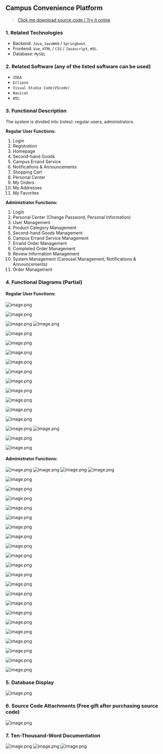 ## Campus Convenience Platform

> [Click me download source code / Try it online](https://www.devquizdone.online/detail/42c4db2e896346ec917a05d1f1b8d970/ghb20250918) 

### 1. Related Technologies
- Backend: `Java`, `JavaWeb` / `Springboot`.
- Frontend: `Vue`, `HTML` / `CSS` / `Javascript`, etc.
- Database: `MySQL`

### 2. Related Software (any of the listed software can be used)
- `IDEA`
- `Eclipse`
- `Visual Studio Code(VScode)`
- `Navicat`
- etc.

### 3. Functional Description
The system is divided into (roles): regular users, administrators.

**Regular User Functions:**
1. Login
2. Registration
3. Homepage
4. Second-hand Goods
5. Campus Errand Service
6. Notifications & Announcements
7. Shopping Cart
8. Personal Center
9. My Orders
10. My Addresses
11. My Favorites


**Administrator Functions:**
1. Login
2. Personal Center (Change Password, Personal Information)
3. User Management
4. Product Category Management
5. Second-hand Goods Management
6. Campus Errand Service Management
7. Errand Order Management
8. Completed Order Management
9. Review Information Management
10. System Management (Carousel Management, Notifications & Announcements)
11. Order Management

### 4. Functional Diagrams (Partial)

#### Regular User Functions:
![image.png](https://store.ptcc9.top/notmaker/user_upload/23e90a2b7e1a4a0d897ed19f76c3e366/2025-01-10%2001:30:08_image.png)

![image.png](https://store.ptcc9.top/notmaker/user_upload/23e90a2b7e1a4a0d897ed19f76c3e366/2025-01-10%2001:30:48_image.png)

![image.png](https://store.ptcc9.top/notmaker/user_upload/23e90a2b7e1a4a0d897ed19f76c3e366/2025-01-10%2001:31:16_image.png)
![image.png](https://store.ptcc9.top/notmaker/user_upload/23e90a2b7e1a4a0d897ed19f76c3e366/2025-01-10%2001:31:35_image.png)

![image.png](https://store.ptcc9.top/notmaker/user_upload/23e90a2b7e1a4a0d897ed19f76c3e366/2025-01-10%2001:31:45_image.png)

![image.png](https://store.ptcc9.top/notmaker/user_upload/23e90a2b7e1a4a0d897ed19f76c3e366/2025-01-10%2001:32:02_image.png)

![image.png](https://store.ptcc9.top/notmaker/user_upload/23e90a2b7e1a4a0d897ed19f76c3e366/2025-01-10%2001:32:13_image.png)

![image.png](https://store.ptcc9.top/notmaker/user_upload/23e90a2b7e1a4a0d897ed19f76c3e366/2025-01-10%2001:32:21_image.png)

![image.png](https://store.ptcc9.top/notmaker/user_upload/23e90a2b7e1a4a0d897ed19f76c3e366/2025-01-10%2001:32:37_image.png)

![image.png](https://store.ptcc9.top/notmaker/user_upload/23e90a2b7e1a4a0d897ed19f76c3e366/2025-01-10%2001:32:48_image.png)

![image.png](https://store.ptcc9.top/notmaker/user_upload/23e90a2b7e1a4a0d897ed19f76c3e366/2025-01-10%2001:32:57_image.png)

![image.png](https://store.ptcc9.top/notmaker/user_upload/23e90a2b7e1a4a0d897ed19f76c3e366/2025-01-10%2001:33:18_image.png)

![image.png](https://store.ptcc9.top/notmaker/user_upload/23e90a2b7e1a4a0d897ed19f76c3e366/2025-01-10%2001:33:35_image.png)

![image.png](https://store.ptcc9.top/notmaker/user_upload/23e90a2b7e1a4a0d897ed19f76c3e366/2025-01-10%2001:33:48_image.png)

![image.png](https://store.ptcc9.top/notmaker/user_upload/23e90a2b7e1a4a0d897ed19f76c3e366/2025-01-10%2001:34:04_image.png)
![image.png](https://store.ptcc9.top/notmaker/user_upload/23e90a2b7e1a4a0d897ed19f76c3e366/2025-01-10%2001:34:23_image.png)

![image.png](https://store.ptcc9.top/notmaker/user_upload/23e90a2b7e1a4a0d897ed19f76c3e366/2025-01-10%2001:34:43_image.png)

![image.png](https://store.ptcc9.top/notmaker/user_upload/23e90a2b7e1a4a0d897ed19f76c3e366/2025-01-10%2001:35:01_image.png)





#### Administrator Functions:
![image.png](https://store.ptcc9.top/notmaker/user_upload/23e90a2b7e1a4a0d897ed19f76c3e366/2025-01-10%2001:35:07_image.png)
![image.png](https://store.ptcc9.top/notmaker/user_upload/23e90a2b7e1a4a0d897ed19f76c3e366/2025-01-10%2001:35:13_image.png)
![image.png](https://store.ptcc9.top/notmaker/user_upload/23e90a2b7e1a4a0d897ed19f76c3e366/2025-01-10%2001:35:20_image.png)
![image.png](https://store.ptcc9.top/notmaker/user_upload/23e90a2b7e1a4a0d897ed19f76c3e366/2025-01-10%2001:35:26_image.png)

![image.png](https://store.ptcc9.top/notmaker/user_upload/23e90a2b7e1a4a0d897ed19f76c3e366/2025-01-10%2001:35:30_image.png)

![image.png](https://store.ptcc9.top/notmaker/user_upload/23e90a2b7e1a4a0d897ed19f76c3e366/2025-01-10%2001:35:35_image.png)

![image.png](https://store.ptcc9.top/notmaker/user_upload/23e90a2b7e1a4a0d897ed19f76c3e366/2025-01-10%2001:35:40_image.png)

![image.png](https://store.ptcc9.top/notmaker/user_upload/23e90a2b7e1a4a0d897ed19f76c3e366/2025-01-10%2001:35:55_image.png)

![image.png](https://store.ptcc9.top/notmaker/user_upload/23e90a2b7e1a4a0d897ed19f76c3e366/2025-01-10%2001:36:08_image.png)

![image.png](https://store.ptcc9.top/notmaker/user_upload/23e90a2b7e1a4a0d897ed19f76c3e366/2025-01-10%2001:36:14_image.png)

![image.png](https://store.ptcc9.top/notmaker/user_upload/23e90a2b7e1a4a0d897ed19f76c3e366/2025-01-10%2001:36:21_image.png)

![image.png](https://store.ptcc9.top/notmaker/user_upload/23e90a2b7e1a4a0d897ed19f76c3e366/2025-01-10%2001:36:26_image.png)

![image.png](https://store.ptcc9.top/notmaker/user_upload/23e90a2b7e1a4a0d897ed19f76c3e366/2025-01-10%2001:36:31_image.png)

![image.png](https://store.ptcc9.top/notmaker/user_upload/23e90a2b7e1a4a0d897ed19f76c3e366/2025-01-10%2001:36:39_image.png)

![image.png](https://store.ptcc9.top/notmaker/user_upload/23e90a2b7e1a4a0d897ed19f76c3e366/2025-01-10%2001:36:43_image.png)

![image.png](https://store.ptcc9.top/notmaker/user_upload/23e90a2b7e1a4a0d897ed19f76c3e366/2025-01-10%2001:36:49_image.png)

![image.png](https://store.ptcc9.top/notmaker/user_upload/23e90a2b7e1a4a0d897ed19f76c3e366/2025-01-10%2001:36:55_image.png)

![image.png](https://store.ptcc9.top/notmaker/user_upload/23e90a2b7e1a4a0d897ed19f76c3e366/2025-01-10%2001:36:59_image.png)

![image.png](https://store.ptcc9.top/notmaker/user_upload/23e90a2b7e1a4a0d897ed19f76c3e366/2025-01-10%2001:37:05_image.png)

![image.png](https://store.ptcc9.top/notmaker/user_upload/23e90a2b7e1a4a0d897ed19f76c3e366/2025-01-10%2001:37:12_image.png)

![image.png](https://store.ptcc9.top/notmaker/user_upload/23e90a2b7e1a4a0d897ed19f76c3e366/2025-01-10%2001:37:19_image.png)

![image.png](https://store.ptcc9.top/notmaker/user_upload/23e90a2b7e1a4a0d897ed19f76c3e366/2025-01-10%2001:37:24_image.png)

![image.png](https://store.ptcc9.top/notmaker/user_upload/23e90a2b7e1a4a0d897ed19f76c3e366/2025-01-10%2001:37:30_image.png)

![image.png](https://store.ptcc9.top/notmaker/user_upload/23e90a2b7e1a4a0d897ed19f76c3e366/2025-01-10%2001:37:34_image.png)

![image.png](https://store.ptcc9.top/notmaker/user_upload/23e90a2b7e1a4a0d897ed19f76c3e366/2025-01-10%2001:37:39_image.png)

### 5. Database Display
![image.png](https://store.ptcc9.top/notmaker/user_upload/23e90a2b7e1a4a0d897ed19f76c3e366/2025-01-10%2001:37:46_image.png)
### 6. Source Code Attachments (Free gift after purchasing source code)
![image.png](https://store.ptcc9.top/notmaker/user_upload/23e90a2b7e1a4a0d897ed19f76c3e366/2025-01-10%2001:38:21_image.png)
### 7. Ten-Thousand-Word Documentation
![image.png](https://store.ptcc9.top/notmaker/user_upload/23e90a2b7e1a4a0d897ed19f76c3e366/2025-01-10%2001:39:12_image.png)
![image.png](https://store.ptcc9.top/notmaker/user_upload/23e90a2b7e1a4a0d897ed19f76c3e366/2025-01-10%2001:38:45_image.png)
![image.png](https://store.ptcc9.top/notmaker/user_upload/23e90a2b7e1a4a0d897ed19f76c3e366/2025-01-10%2001:39:44_image.png)
